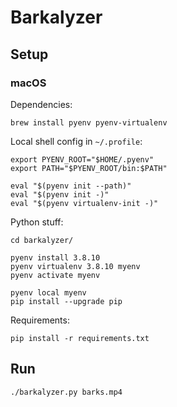 # Barkalyzer

## Setup

### macOS

Dependencies:

```
brew install pyenv pyenv-virtualenv
```

Local shell config in `~/.profile`:

```
export PYENV_ROOT="$HOME/.pyenv"
export PATH="$PYENV_ROOT/bin:$PATH"

eval "$(pyenv init --path)"
eval "$(pyenv init -)"
eval "$(pyenv virtualenv-init -)"
```

Python stuff:

```
cd barkalyzer/

pyenv install 3.8.10
pyenv virtualenv 3.8.10 myenv
pyenv activate myenv

pyenv local myenv
pip install --upgrade pip
```

Requirements:

```
pip install -r requirements.txt
```

## Run

```
./barkalyzer.py barks.mp4
```
